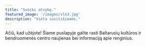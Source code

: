 ```yaml
---
title: "Sveiki atvykę."
featured_image: '/images/vln3.jpg'
description: "Vieta susitikimams."
---
```

Ačiū, kad užėjote! Šiame puslapyje galite rasti Baltarusių kultūros ir bendruomenės centro naujienas bei informaciją apie renginius. 